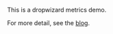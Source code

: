 This is a dropwizard metrics demo.

For more detail, see the [blog](http://wuchong.me/blog/2015/08/01/getting-started-with-metrics).